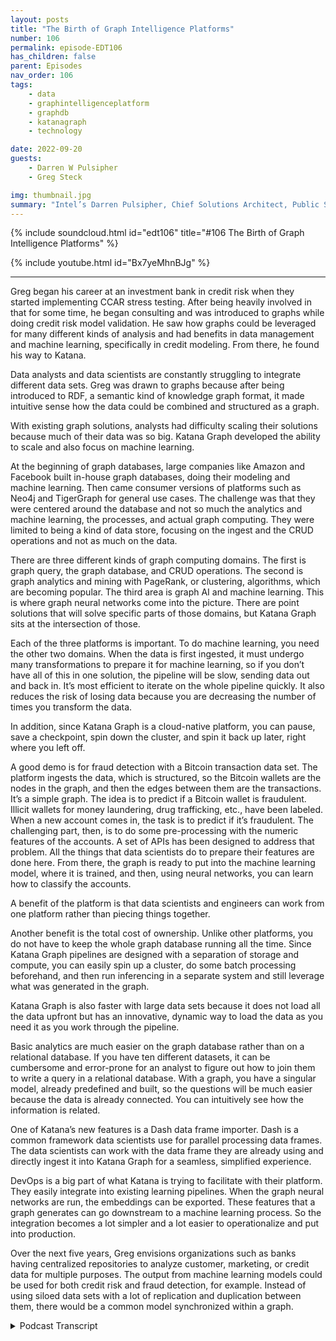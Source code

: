 ```yaml
---
layout: posts
title: "The Birth of Graph Intelligence Platforms"
number: 106
permalink: episode-EDT106
has_children: false
parent: Episodes
nav_order: 106
tags:
    - data
    - graphintelligenceplatform
    - graphdb
    - katanagraph
    - technology

date: 2022-09-20
guests:
    - Darren W Pulsipher
    - Greg Steck

img: thumbnail.jpg
summary: "Intel’s Darren Pulsipher, Chief Solutions Architect, Public Sector and Greg Steck, Senior Director of Industry Solutions, Katana Graph, talk about the benefits of Katana’s graph intelligence platform."
---
```


{% include soundcloud.html id="edt106" title="#106 The Birth of Graph Intelligence Platforms" %}

{% include youtube.html id="Bx7yeMhnBJg" %}

---

Greg began his career at an investment bank in credit risk when they started implementing CCAR stress testing. After being heavily involved in that for some time, he began consulting and was introduced to graphs while doing credit risk model validation. He saw how graphs could be leveraged for many different kinds of analysis and had benefits in data management and machine learning, specifically in credit modeling. From there, he found his way to Katana.

Data analysts and data scientists are constantly struggling to integrate different data sets. Greg was drawn to graphs because after being introduced to RDF, a semantic kind of knowledge graph format, it made intuitive sense how the data could be combined and structured as a graph.

With existing graph solutions, analysts had difficulty scaling their solutions because much of their data was so big. Katana Graph developed the ability to scale and also focus on machine learning.

At the beginning of graph databases, large companies like Amazon and Facebook built in-house graph databases, doing their modeling and machine learning. Then came consumer versions of platforms such as Neo4j and TigerGraph for general use cases. The challenge was that they were centered around the database and not so much the analytics and machine learning, the processes, and actual graph computing. They were limited to being a kind of data store, focusing on the ingest and the CRUD operations and not as much on the data.

There are three different kinds of graph computing domains. The first is graph query, the graph database, and CRUD operations. The second is graph analytics and mining with PageRank, or clustering, algorithms, which are becoming popular. The third area is graph AI and machine learning. This is where graph neural networks come into the picture. There are point solutions that will solve specific parts of those domains, but Katana Graph sits at the intersection of those.

Each of the three platforms is important. To do machine learning, you need the other two domains. When the data is first ingested, it must undergo many transformations to prepare it for machine learning, so if you don’t have all of this in one solution, the pipeline will be slow, sending data out and back in. It’s most efficient to iterate on the whole pipeline quickly. It also reduces the risk of losing data because you are decreasing the number of times you transform the data.

In addition, since Katana Graph is a cloud-native platform, you can pause, save a checkpoint, spin down the cluster, and spin it back up later, right where you left off.

A good demo is for fraud detection with a Bitcoin transaction data set. The platform ingests the data, which is structured, so the Bitcoin wallets are the nodes in the graph, and then the edges between them are the transactions. It’s a simple graph. The idea is to predict if a Bitcoin wallet is fraudulent. Illicit wallets for money laundering, drug trafficking, etc., have been labeled. When a new account comes in, the task is to predict if it’s fraudulent. The challenging part, then, is to do some pre-processing with the numeric features of the accounts. A set of APIs has been designed to address that problem. All the things that data scientists do to prepare their features are done here. From there, the graph is ready to put into the machine learning model, where it is trained, and then, using neural networks, you can learn how to classify the accounts.

A benefit of the platform is that data scientists and engineers can work from one platform rather than piecing things together.

Another benefit is the total cost of ownership. Unlike other platforms, you do not have to keep the whole graph database running all the time. Since Katana Graph pipelines are designed with a separation of storage and compute, you can easily spin up a cluster, do some batch processing beforehand, and then run inferencing in a separate system and still leverage what was generated in the graph.

Katana Graph is also faster with large data sets because it does not load all the data upfront but has an innovative, dynamic way to load the data as you need it as you work through the pipeline.

Basic analytics are much easier on the graph database rather than on a relational database. If you have ten different datasets, it can be cumbersome and error-prone for an analyst to figure out how to join them to write a query in a relational database. With a graph, you have a singular model, already predefined and built, so the questions will be much easier because the data is already connected. You can intuitively see how the information is related.

One of Katana’s new features is a Dash data frame importer. Dash is a common framework data scientists use for parallel processing data frames. The data scientists can work with the data frame they are already using and directly ingest it into Katana Graph for a seamless, simplified experience.

DevOps is a big part of what Katana is trying to facilitate with their platform. They easily integrate into existing learning pipelines. When the graph neural networks are run, the embeddings can be exported. These features that a graph generates can go downstream to a machine learning process. So the integration becomes a lot simpler and a lot easier to operationalize and put into production.

Over the next five years, Greg envisions organizations such as banks having centralized repositories to analyze customer, marketing, or credit data for multiple purposes. The output from machine learning models could be used for both credit risk and fraud detection, for example. Instead of using siloed data sets with a lot of replication and duplication between them, there would be a common model synchronized within a graph. 


<details>
<summary> Podcast Transcript </summary>

<p>﻿1</p>
<p>Hello, thisis Darren Pulsipher, chief solutionarchitect of public sector at Intel.</p>
<p>And welcome to Embracing</p>
<p>Digital Transformation,where we investigate effective change,leveraging people, processand technology.</p>
<p>On today's episode,the birth of Graph Intelligence Platformswith Greg Stecksenior solution architect at Katana</p>
<p>Graph.</p>
<p>Welcome to the show.</p>
<p>Thanks, Darren.</p>
<p>Happy to be here.</p>
<p>Hey, Greg,tell me a little bit about yourself.</p>
<p>We've already talked to Hadiabout the benefits of graph databases,but tell me a little bit about yourselfand your background.</p>
<p>Sure.</p>
<p>Yeah.</p>
<p>So my background is in financial services.</p>
<p>So I started my career at an investmentbank in credit risk.</p>
<p>So it was right at the timewhere they were starting to implementa lot of the sector stress testing.</p>
<p>So we got heavily involved in that.</p>
<p>After doing that, for some time,</p>
<p>I went to did some consultingand we did more kind of creditrisk modeling model validation,and that's kind of where I was introducedto graphs, right?</p>
<p>And really how they could be leveragedfor a lot of different kinds of analysis,a lot of benefits on the datamanagement side, but then also on machinelearning and credit modeling sidespecificallyso that I then I found my way to a ton ofthat's how I ended up here.</p>
<p>All right.</p>
<p>So you're the one that, you know, made itso I couldn't get a loan on my house?</p>
<p>Is that what I'm hearing?</p>
<p>You're the credit. Guy.</p>
<p>Pretty much said. Yeah, you got it.</p>
<p>Oh, great.</p>
<p>So you know how all those algorithms work.</p>
<p>So you know how to work.</p>
<p>You know how to work.</p>
<p>You know we're getting loans and things,right?</p>
<p>Yep. Yeah, that's what we did.</p>
<p>A lot of it. Yeah.</p>
<p>Consulting a job at the investment bank.</p>
<p>It was more kind of on the derivativesand OTC side,so more counterparty risk,but yeah, consulting.</p>
<p>We did a lot of the consumer lending.</p>
<p>Wow. That's that's incredible.</p>
<p>All right.</p>
<p>So what takes you from financialinto something high tech kind of bleedingedge like a tanning graph?</p>
<p>What?</p>
<p>I mean, what made you move over there?</p>
<p>Yeah.</p>
<p>So when we were working with this data,you know, as a data analystand as the data scientist,we're constantly struggling trying tointegrate all these different datasets. Right.</p>
<p>And so what I was introduced to graphand I was actually introducedthrough RDF, right?</p>
<p>So that's like a very semantickind of knowledge graph format.</p>
<p>It made a lot of intuitive senseon how this data could be combined.</p>
<p>Right?</p>
<p>So I was very familiar with the data,so it just made a lot of senseto structure it as a graph.</p>
<p>So that's really kind ofwhat drew me into to start using graphs.</p>
<p>Well, that's that's incredible.</p>
<p>And then, I mean, you must have liked itso much that you jumped ship onto creating</p>
<p>I mean, container graph.</p>
<p>That's what they do, right?</p>
<p>Yeah, exactly.</p>
<p>Yeah.</p>
<p>So with chaotic graph,it was really seeing thisand we were experiencingthis scalability problem throughout.</p>
<p>We were trying to useexisting graph solutions.</p>
<p>We were havinga lot of our data was very big.</p>
<p>We were having a hard time scalingour solutions with the existing databases.</p>
<p>And so that's reallywhat was very compelling with the town of</p>
<p>Graph was their ability to scale,but then also the focus on machinelearning.</p>
<p>Okay. So tell me a little bit.</p>
<p>I mean,we mentioned at the top of the showthis is the birth of graphintelligence platforms.</p>
<p>What in the world is I mean,because we heard about graph databases.</p>
<p>All right.</p>
<p>They're super cool.</p>
<p>I like using them for for my work.</p>
<p>But I mean, I can only carry those so far.</p>
<p>So what's this next phase?</p>
<p>I mean, what would you call us?</p>
<p>Yeah, exactly.</p>
<p>So, yeah, we've seen kind of the graphdatabases evolve over time, right?</p>
<p>So kind of at the beginning,kind of the 1.0 was,you know, how you have the large companieslike Facebookand Amazon building basically in-housetheir own graph databases.</p>
<p>Right.</p>
<p>And they're doing a lot of the,you know, the modelingand then the machine learning around it.</p>
<p>And then you had some platforms like Neofor Jay</p>
<p>Tiger Graph introduce, you know,kind of a consumer version, right?</p>
<p>The ability to use those for,you know, just general use cases.</p>
<p>But the challenge wasthey really were centeredaround the databaseand not as much around analyticsand the machine learning, the processing,the actual, the graph compute so that.</p>
<p>They were prettythey were pretty limited then because</p>
<p>I mean they're they're onlyit's like a data store in that case.</p>
<p>Then, right? Yeah. Yeah, exactly.</p>
<p>So mostly on the storage,you know, the ingest, you know,the CRUD operationsand not as much on the on the compute.</p>
<p>Okay.</p>
<p>So then I mean, that has limited use,as you were saying.</p>
<p>So then it moves intoyou said analytics comes next.</p>
<p>Is that where you're seeing thingsmigrate to?</p>
<p>Yeah, exactly.</p>
<p>So we kind of see these in like threedifferent kind of graph compute domains.</p>
<p>So you've got kind of the the graph query,those are your graph databaseoperations, right? Your CRUD operations.</p>
<p>And then you have the seconddomain is graph analytics and mining.</p>
<p>So that's where you have kind of PageRankalgorithms, clustering algorithms, right?</p>
<p>Those have startedto become really popular.</p>
<p>And then the third area that we see as,you know, graph air and machine learning.</p>
<p>So this is where graph neural networksreally come into the pictureand there solutions like solve,you know, you know,kind of there's point solutions out therethat will solve specific partsof those domains, but the graph sitsat the intersection of those.</p>
<p>That'swhat we do that is really important.</p>
<p>So it's it's the three domains.</p>
<p>I want to make sure I got it right.</p>
<p>It's your graph databases,right for your normal like storingand your normal queryingtype things, right analytics.</p>
<p>And then I and,and it's the convergence of all three.</p>
<p>I mean, why do why do I care?</p>
<p>Why not just stick withwhat's already been out there?</p>
<p>I mean, we know the benefitsof an individual graph database,but why not just convertor take snapshots of that dataand put it in your traditional datalake and run analytics there?</p>
<p>Why not just do that? Yeah.</p>
<p>Yeah.</p>
<p>So what we found is that, you know,each of these are important.</p>
<p>You know,you need all three of these, right?</p>
<p>To have a successful platform and,you know, kind ofto walk through an example, right?</p>
<p>If you're trying to do machine learning,you need the other two domains, right?</p>
<p>You need to be able to run graph queryto prepare the graph.</p>
<p>You know, when you first ingest the datainto a graph,there's a lot of transformationsthat need to be doneto prepare it for machine learning.</p>
<p>And so if you don't have thisall in one solution,it's going to take you a lot of timefor that pipeline, right?</p>
<p>To get to the machine learningor to the analytics, it's a lot of painto, you know, to send the data out,read it back in.</p>
<p>And there's a lot of iteration that goeson, right?</p>
<p>You need to be able to iterateon this whole pipeline quickly.</p>
<p>So by goingto a full graph platform,what you're telling me is</p>
<p>I can decrease the amount of times</p>
<p>I have to transform the data.</p>
<p>That's what I'm doing. Is that. Right?</p>
<p>Yeah.</p>
<p>You got it. Yeah.</p>
<p>So we have an in-memory representation,so that's going to in our API,you can just operate on that same graphobject through that whole lifecycleso you can adjust it.</p>
<p>And then, you know,we're very data scientist friendly.</p>
<p>So it's all Python operations that you cando just through that whole pipeline.</p>
<p>So that's pretty cool.</p>
<p>So not only does that decrease time, I'mguessing that also decreasesthe amount of storage that you useand also possibilitiesof screwing things up.</p>
<p>Right.</p>
<p>I mean, anytime you touch and transformdata, there's an opportunity toto lose data, right?</p>
<p>Yeah, absolutely.</p>
<p>Yeah.</p>
<p>When you're trying to write backand send it between platformsand transform it, yeah,there's a lot of room for error, so.</p>
<p>Yeah. And then also with our,you know, we're a cloud native platform.</p>
<p>So being able to separate the storageand compute, you know, if you ever wantto, you know, parse, you can stop,you know, save a checkpoint offfor that graph, spend down the cluster,spit it back up later and startright back off where you left it.</p>
<p>So oh, wait, that's that's really cool.</p>
<p>So what you're telling me is I can take asnapshot of my graph in this case, right?</p>
<p>So, hey, I run into this one areathat I knowthe next steps may be risky.</p>
<p>I don't know what the right word is.</p>
<p>It could corrupt my data, possibly.</p>
<p>So I want to take a snapshot and keep thatso I have some temporal aspect to it.</p>
<p>Right. And then I can carry on.</p>
<p>And then possibly if that mess things up,</p>
<p>I, I can wipe that outand go back to my original.</p>
<p>Is that part of this whole platform idea?</p>
<p>Yeah, absolutely. Yeah.</p>
<p>So if you're a data scientist and you'rerunning various experiments, yeah,you'renot exactly sure what you're going to get.</p>
<p>So you wantto save a checkpoint at the beginning,try some things out and then go back.</p>
<p>Right. But also if you're passing itbetween teams, right?</p>
<p>So in these large organizations, typicallyyou'll have a data management teamthat's they're the ones that understandthe source data.</p>
<p>They're the ones they're goingto build the graph for you, right?</p>
<p>So they could build a graphin our platform, save it off.</p>
<p>And then the data scientists,the data science team, they can pick itright up from from that point.</p>
<p>Give me a use case.</p>
<p>So show me how I would use thiswhole platform with one of your customers,maybe someone that you've helped recently.</p>
<p>Yeah, sure.</p>
<p>So we've got a great demo that we thatwe walk through around fraud detection.</p>
<p>So there's this Bitcoin transactiondata set, right?</p>
<p>There's a tool called the elliptic Bitcoindata setand we go throughand we can ingest that data.</p>
<p>So you have the basically the waythe data is structured is you have</p>
<p>Bitcoin wallets are the nodes in the graphand then you have the edgesbetween those are the transactions, right?</p>
<p>So it's a pretty simple graphyou have. Yeah.</p>
<p>The walletsare these accounts, these account nodesand then you're transferring databetween the different nodesso that that's the structure.</p>
<p>And then we're trying to basically predictif Bitcoin wallet is fraudulent, right?</p>
<p>In this case, it's illicit or illicit.</p>
<p>So these have been previously labeled as,you know, for,you know, moneylaundering, trafficking, drug, right.</p>
<p>Any of these kind of things.</p>
<p>They flagged it as illicit.</p>
<p>And so in the task we're trying to predictwith a new account that comes inif it's fraudulent or not.</p>
<p>So we and the first step is to, you know,ingest that data into our platform.</p>
<p>We built a graph and then we want to dosome future preparation.</p>
<p>So if you think about each one of these</p>
<p>Bitcoin accounts, they have a whole setof numeric features, right?</p>
<p>And to start the machine learning process,you need to do some,some setup preprocessing to that, right?</p>
<p>You need to get it ready for machinelearning.</p>
<p>That in itself is really challenging.</p>
<p>We have actually designed a set of APIsto address that problem.</p>
<p>Right, to quickly normalize one hard code.</p>
<p>All these things that data scientistsdo to prepare their features,you can do that.</p>
<p>So now you've got the graph ready toto put into the machine learning model.</p>
<p>And then from thereit goes into the machine learning model.</p>
<p>You train it right.</p>
<p>And using graphneural networks, which I think we're goingto get into in another episode,you can you start to learn about,you know, howto classify these accountsas fraudulent or not.</p>
<p>So that's kind of an example of,you know, for fraud detection,how you would go through that process.</p>
<p>So you guys offer one platformthat lets a datascientist work onand your data engineers, right?</p>
<p>Work on that whole thing from one platforminstead of piecing things together.</p>
<p>Is that the best wayto think of the platform concept?</p>
<p>Yeah, exactly, exactly.</p>
<p>I of very, very cool stuff.</p>
<p>What other benefits do</p>
<p>I get from using a platformas I heard of ease of use decrease intime.</p>
<p>Yeah. What other things.</p>
<p>What other things are there.</p>
<p>Yeah.</p>
<p>So another one is total cost of ownership.</p>
<p>So when you think about running this,this pipelineand you're using a large amount of data,there are certain patternswhere you can actually haveto leave off the whole graph databaserunning all the time.</p>
<p>So when you have a new,we take our example from before.</p>
<p>If you have a new fraudulent,you have a new transactioncomes in, you want to runinferencing against that data, right?</p>
<p>And so in a lot of these cases,you have to keep up this cluster,which is very expensive. Right.</p>
<p>And you have to have itrunning all the time.</p>
<p>But with the waythat we design our pipelinesand the way because of the separationof storage and compute,we can easily spin up our cluster,do some batch processing beforehand,and then you can run inferencingkind of in a separate systemand we can still leveragewhat we generated in the graph.</p>
<p>So this really lowers the total costof ownership by a lot, right?</p>
<p>You're only spinning up your clusterwhen you need it.</p>
<p>You don't have tohave it online all the time.</p>
<p>So that that's prettycool because I can like you said,</p>
<p>I mean, if you're running in the cloud,you're payingwhether you're using it or not, right?</p>
<p>Yeah, exactly. Yeah.</p>
<p>You have to have it up for inferencing.</p>
<p>You've got to have it up 24 seven.</p>
<p>And it's got to beyou've got to have the whole data loaded.</p>
<p>Yeah.</p>
<p>So so that's that's</p>
<p>I guess another question I have for you.</p>
<p>How long does it take for?</p>
<p>All right, I've to spin up a cluster to domy training.</p>
<p>Is that a substantial amount of time?</p>
<p>Because some of these graph databasesare pretty large, or does it load thingsdynamically as it needs them, ordoes it have to load it all into memory?</p>
<p>What's what's the how does that work?</p>
<p>Yeah.</p>
<p>So, you know, in terms of actuallydeploying the cluster,you know, we have a,you know, a deployment method to do that.</p>
<p>And once the cluster is up,you know, that takes a little bit of timeto get it configured.</p>
<p>But then once it's stops,you can easily stop and start it, right?</p>
<p>But now when we talk about adjusting data,this might be getting to your point.</p>
<p>We can at any time when we first loadour load is very fast and it's becausewe don't load all the data that we needat, you know, at the beginning, right?</p>
<p>So we haven't got a smart wayto load the data.</p>
<p>And then as you workthrough that pipeline, as you needcertain properties on the graph,then it will actually load those.</p>
<p>So we do have a dynamic way to load dataall the only load stuff that you need.</p>
<p>So I don'thave to, I don'thave to load the whole thing in the memorybecause I know in the pastwhen I've worked with graph databasesto get them started at the beginning,</p>
<p>I'd have to load everything up into memoryand then I could work on it.</p>
<p>And then as the changes came through,it stored the deltas out.</p>
<p>But you guys, obviouslyyou're beyond that now, right?</p>
<p>I mean, that wasthat was probably an old clunky, you know,neo 4G install at the time.</p>
<p>So I'm able to I'm able to quicklybring things up.</p>
<p>And obviously, if if you're hammering theif you're hammering the graph,it's going to take some time to getthose nodes loaded at first.</p>
<p>But after that, it'll be fast, right?</p>
<p>Yeah. Yeah, exactly.</p>
<p>And you know, a lot of this technology,this is, you know,kind of our core competenciesin this area.</p>
<p>So our founder, Dr. Bishop in Galway.</p>
<p>Right.</p>
<p>And his team, this is where they focustheir research for, you know,the last ten years was aroundthese optimizations to be able to do thisin parallel and to do it very fast.</p>
<p>Very cool.</p>
<p>Now tell me a little bit moreabout on the analytics side,because there are platformsthat have been out there for some time.</p>
<p>I know the same techniques don'tdon't mean anything like MapReduce doesn'treally apply into a graph database nearlylike it does in a relational database.</p>
<p>Right.</p>
<p>Because you have to do that in orderto split everything up across a cluster.</p>
<p>But what kinds of operationswhat can I do on the analytics side?</p>
<p>Because I don't wantto get into the side yet.</p>
<p>We're going to do a wholenother podcast about that.</p>
<p>But what about on the analytics side?</p>
<p>What sorts of thingscan I do with a graph?</p>
<p>Database can do everything</p>
<p>I normally did with my relational deck.</p>
<p>What are the limitationsand maybe what's better in graph?</p>
<p>Yeah, sure.</p>
<p>So yeah, we talk about analytics.</p>
<p>Maybe we could talk about some of thewhen we talk about analytics,we think about graph algorithmslike PageRank from band.</p>
<p>So maybe we could talk about those too.</p>
<p>But in terms oflike your generalized analyticsthat you would want to do in a, ina, like a relational table,the real benefitthat you get for doing that in a graph,the firstbenefit is having a singular data model.</p>
<p>Right?</p>
<p>So you probably talked a little bitabout this with Heidi, but being able toif you have ten different datasets, right,and if you're an analystand you're trying to figure outhow do I join these togetherto write a query,you know, that's that's very cumbersomeand it's very error prone.</p>
<p>Now, when you'rewhen you're using a graph, right,you have a singular model, right.</p>
<p>That's already been predefined and built.</p>
<p>So as an analyst is data.</p>
<p>So I'm just trying to do queriesand try to understand the dataand what's some basic analyticsthat's going to be a much easierright to do that with a graphbecause my date is already connected.</p>
<p>I can, you know, I can intuitivelysee how the data is related, right?</p>
<p>So so you guys have inyour analytics toolboxthe, you've given the ability to actuallyperuse the graph itselfso I can see how things are related.</p>
<p>Is that part of youranalytics platform? Because</p>
<p>I know,</p>
<p>I knowsome, some of the stuff that I writebecause I'm a software engineerand some of the things that I write,</p>
<p>I start seeing new relationshipsbetween objects in my systemthat I didn't knowwhen I first designed it.</p>
<p>And they just pop out because, oh,those two things are related,let's connect them.</p>
<p>So some of these, they're not verywell-defined data schemas sometimes.</p>
<p>Is that. Yeah. Is that fair to say.</p>
<p>Yeah, that makes sense. Yeah.</p>
<p>At our focus. Right.</p>
<p>Kind of initially is really onthe data scientist kind of experience.</p>
<p>Right.</p>
<p>So we have a Jupiter notebook interface,but we do have some nativevisualizations in therewhere you can inspect the graph.</p>
<p>Right?</p>
<p>You can see the graph schema,you can explore it a little bit.</p>
<p>So we do have somecapabilities around that.</p>
<p>Oh, that's cool.</p>
<p>And thenit sounds like you geared it specificallyfor data scientist Jupyter Notebooks,very common for the data scientiststhat are out there,which then gives you, as you mentionedbefore, on the data scientist side,</p>
<p>I have that abilityto write my Python scripts tobring data in or traverse the traversethe graph as I need to,those sorts of things.</p>
<p>Is that pretty safe to say?</p>
<p>Yeah, exactly.</p>
<p>Yeah, you got it.</p>
<p>And one of the featuresthat I really like about thatthat we just introduced was Dest dataframe importer.</p>
<p>So Dash is a really commonframework similar to Spark, right?</p>
<p>Where you can doparallel processing on data frames.</p>
<p>And so data scientists are very usedto working with these structures.</p>
<p>And so we have a way, insteadof the traditional way to do this in graphdatabases, you have to learn a complicatedmapping syntax,right, to be able to mapit from relational to graph.</p>
<p>But using those data data frame,the data scientists can just workwith the data frames they're already usingand then directly ingest those intoa ton of crap. Right?</p>
<p>So it provides this really seamless wayto get started using Cortana.</p>
<p>So you've simpler, you've,you've radically simplified thingsit sounds like.</p>
<p>As far for the data scientists.</p>
<p>Yeah, exactly.</p>
<p>Yeah.</p>
<p>They don't have to worryabout learning a new syntax,they can just do data frame,they can use the data frames are using itand then just those.</p>
<p>Are very cool.</p>
<p>Now a lot of times and this may be offsubject is tell me but a lot of timeswhat I found was data scientistsit sounds like you are onea lot of times itit seems to me like data scientistswork on a projectget it all working, give the results outand then they move on to the next thing.</p>
<p>And they don't really the company doesn'toffer really operationalizedis not the right wordoperationalize that databecause it's it</p>
<p>I got my experiment it's done and it's outbut I want real time data.</p>
<p>I want this continuous thing.</p>
<p>Does this platform help with thator have you guys built that in?</p>
<p>We're a I've I've got my</p>
<p>I've got my analytics all set up nowset it out thereand then when new things come intell me what's changedor things like that.</p>
<p>Is that part of a platform like this?</p>
<p>Yeah, absolutely.</p>
<p>Yeah.</p>
<p>DevOps is a big partof what we're trying to accomplish, right,and what we're trying to facilitatewith our platform.</p>
<p>So, you know,one of the ways that we help with that isand now we can easily integrateinto existing machine learning pipelines.</p>
<p>Right.</p>
<p>And this is I kind of alluded this before,but when we run our ourour machine learning,our graph neural networks, right,we can export the embeddings, right?</p>
<p>These are the basically featureswe've generated from the graphand we can send those to a downstreammachine learning process.</p>
<p>So the integration becomes a lot simplerand a lot easier.</p>
<p>Production allows because you're right,it's really easy to, you know, designa, you know, design a model and then just,you know,it's it's hard to operationalize,but with the way that we can figure outpipelines is, you know, it'sa particular with fraud detectionlike we were talking about earlier.</p>
<p>It's really easyto put that into production, right.</p>
<p>It's going to easily plug intowhatever downstream machine learning modelplatform you're already using.</p>
<p>Very cool.</p>
<p>So it sounds to melike you guys have thought aboutthat whole experience of the data.</p>
<p>The data ops is out a word.</p>
<p>Yep. DevOps.</p>
<p>Yeah. Yeah, you got. Yeah, data.</p>
<p>It's like data data DevOpsdata dev, data ops.</p>
<p>You know, it'sall it's going to be all over the place.</p>
<p>So you, you guys have built thatinto your platform.</p>
<p>So I can I can do the work.</p>
<p>I can create these pipelinesthat can then be deployedon my livedata and produce value coming out.</p>
<p>That sounds like.</p>
<p>Yeah, exactly.</p>
<p>Yeah.</p>
<p>We're working with some really commonyou know, model registry metric trackingplatforms that are open sourcethat you can easily integrate with.</p>
<p>So yeah, we definitely want to make itas easy as possibleand as seamless as possibleto plug into those existing pipelines.</p>
<p>It sounds like,why would I ever use a relational databaseanalytics platform anymore?</p>
<p>I mean, you guys have simplifiedthis quite a bit.</p>
<p>Is that is that what you said?</p>
<p>Do you do you think that I can I can moveaway from your relational stuff?</p>
<p>Would you ever move petabytesof relational data into a graph?</p>
<p>Does that make sense or not?</p>
<p>What do you think?</p>
<p>Yeah, I think it does.</p>
<p>I think there are certain thingswhen you talk about latency, right,because we're we're in a analyticsplatform.</p>
<p>Right.</p>
<p>We're really built aroundkind of overlap functionality.</p>
<p>So certainly there'll be some,some things that you'll want to doa lot more in the online environmentthat you would want to haveyou could have a relational database for.</p>
<p>But yeah, absolutely, for all outtype workloadswhere you're running these large scaleanalytics and machine learning,yeah, it makes all the sense to to do itin a graph graph database becauseeven if you want to do some of theseother traditional machine learningmodels, like adeep, deep neural networks and lshtmand all these things,you can still do thatin our platform, right?</p>
<p>So you're not excluded.</p>
<p>You're not you're not excludedfrom using those types of modelsand those types of processes.</p>
<p>You're just getting the additional benefitof the graph data managementon the backend and then also leveragingsome of these graphdeep learning frameworks.</p>
<p>So super, super cool.</p>
<p>Wow. Craig,you've given us so much information.</p>
<p>It's I think it's almost overwhelming,right.</p>
<p>What you guys are able to do here.</p>
<p>Where do you see five years from now?</p>
<p>Where do you see these types of platforms?</p>
<p>You see any additionaltypes of things in here besides the threethat you've talked about.</p>
<p>Where do you see it moving forward?</p>
<p>Yeah, that's a good question.</p>
<p>I think in terms of where I see it going,you know,</p>
<p>I would envision thisin some of these banks that I've worked inas kind of like the centralized repositorywhere you're analyzingall of your customer data, for example.</p>
<p>Right?</p>
<p>Or you've got youryour marketing data, your credit data.</p>
<p>And you know, what we foundis when you run these machinelearning models, you can use themfor multiple purposes, right?</p>
<p>There's a bank out there that's done.</p>
<p>They basically ran a machinelearning model.</p>
<p>They built a machine learning model,and they use the outputs from itfor both credit riskand also for fraud detection.</p>
<p>Right.</p>
<p>So I think that's kind of thethe next level is being ableto really generate kind of the 360 viewor have it as a centralized repositoryand then feed it out to the different,you know, the different departments,the different groups.</p>
<p>Right, right.</p>
<p>That's marketing or credit or,you know, what, what it may be,but that I think that's a big part of a.</p>
<p>That's really interesting because todaythat would be different groupsthat were doing thatand creating their own models from that.</p>
<p>So what they're saying is a mm.</p>
<p>Yeah.</p>
<p>A common model.</p>
<p>Right.</p>
<p>They, they could work offof a common model in this case.</p>
<p>Yeah exactly.</p>
<p>They're using siloed datasets right there.</p>
<p>A lot of replication,a lot of duplication between the groups.</p>
<p>It's mostly the same datawith a few extra fields,but you know, you'd be able tosynchronize it all within a graph and runall of your,you know, your workloads off of that.</p>
<p>That very, very, very cool stuff.</p>
<p>Well, hey, Greg,thanks for coming on the show today.</p>
<p>This has been wonderful.</p>
<p>You've opened my eyesand hopefully our listeners eyes as well.</p>
<p>Yeah. Thanks, John.</p>
<p>Appreciate the opportunity.</p>
<p>Thank you for listeningto Embracing Digital Transformation today.</p>
<p>If you enjoyed our podcast,give it five stars on your favoritepodcasting site or YouTube channel.</p>
<p>You can find out more informationabout embracing digital transformationand embracingdigital.orguntil next time, go outand do something wonderful.</p>

</details>
